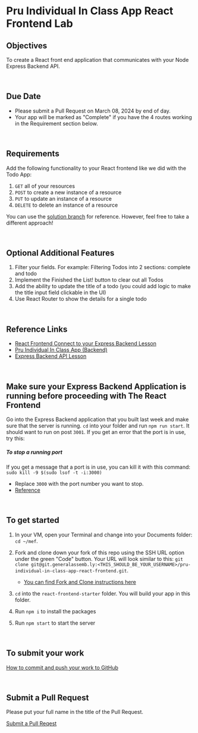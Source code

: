 # Pru Individual In Class App React Frontend Lab

## Objectives

To create a React front end application that communicates with your Node Express Backend API.

<br>

## Due Date

- Please submit a Pull Request on March 08, 2024 by end of day.
- Your app will be marked as "Complete" if you have the 4 routes working in the Requirement section below.

<br>

## Requirements

Add the following functionality to your React frontend like we did with the Todo App:

1. `GET` all of your resources
2. `POST` to create a new instance of a resource
3. `PUT` to update an instance of a resource
4. `DELETE` to delete an instance of a resource

You can use the [solution branch](https://git.generalassemb.ly/ModernEngineering/full-stack-react/blob/solution/README.md) for reference. However, feel free to take a different approach!

<br>

## Optional Additional Features

1. Filter your fields. For example: Filtering Todos into 2 sections: complete and todo
1. Implement the Finished the List! button to clear out all Todos
1. Add the ability to update the title of a todo (you could add logic to make the title input field clickable in the UI)
1. Use React Router to show the details for a single todo

<br>

## Reference Links

- [React Frontend Connect to your Express Backend Lesson](https://git.generalassemb.ly/ModernEngineering/full-stack-react/blob/main/README.md)
- [Pru Individual In Class App (Backend)](https://git.generalassemb.ly/ModernEngineering/pru-individual-in-class-app)
- [Express Backend API Lesson](https://git.generalassemb.ly/ModernEngineering/express-to-do-api)

<br>

## Make sure your Express Backend Application is running before proceeding with The React Frontend

Go into the Express Backend application that you built last week and make sure that the server is running. `cd` into your folder and run `npm run start`. It should want to run on post `3001`. If you get an error that the port is in use, try this:

##### To stop a running port

If you get a message that a port is in use, you can kill it with this command: `sudo kill -9 $(sudo lsof -t -i:3000)`

- Replace `3000` with the port number you want to stop.
- [Reference](https://tecadmin.net/kill-process-on-specific-port/)

<br>

## To get started

1. In your VM, open your Terminal and change into your Documents folder: `cd ~/mef`.

1. Fork and clone down your fork of this repo using the SSH URL option under the green "Code" button. Your URL will look similar to this: `git clone git@git.generalassemb.ly:<THIS_SHOULD_BE_YOUR_USERNAME>/pru-individual-in-class-app-react-frontend.git`.

   - [You can find Fork and Clone instructions here](https://git.generalassemb.ly/ModernEngineering/start-here#fork-and-clone-lessonslabs)

1. `cd` into the `react-frontend-starter` folder. You will build your app in this folder.
1. Run `npm i` to install the packages
1. Run `npm start` to start the server

<br>

## To submit your work

[How to commit and push your work to GitHub](https://git.generalassemb.ly/ModernEngineering/start-here#to-commit-and-push-your-work-to-github)

<br>

## Submit a Pull Request

Please put your full name in the title of the Pull Request.

[Submit a Pull Reqest](https://git.generalassemb.ly/ModernEngineering/start-here#submitting-your-work-via-pull-request)
